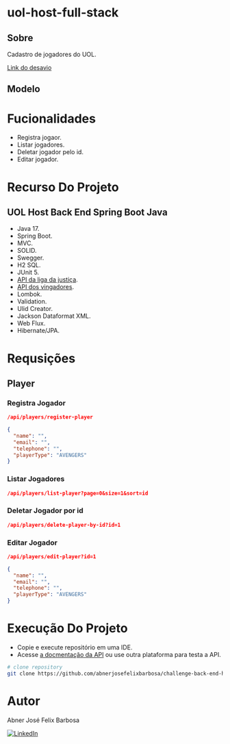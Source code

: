 # uol-host-full-stack

## Sobre

Cadastro de jogadores do UOL.

[Link do desavio](https://github.com/uolhost/test-backEnd-Java)

## Modelo

# Fucionalidades

- Registra jogaor.
- Listar jogadores.
- Deletar jogador pelo id.
- Editar jogador.

# Recurso Do Projeto 

## UOL Host Back End Spring Boot Java

- Java 17.
- Spring Boot.
- MVC.
- SOLID.
- Swegger.
- H2 SQL.
- JUnit 5.
- [API da liga da justiça](https://raw.githubusercontent.com/uolhost/test-backEnd-Java/master/referencias/liga_da_justica.xml).
- [API dos vingadores](https://raw.githubusercontent.com/uolhost/test-backEnd-Java/master/referencias/vingadores.json).
- Lombok.
- Validation.
- Ulid Creator.
- Jackson Dataformat XML.
- Web Flux.
- Hibernate/JPA.

# Requsições

## Player

### Registra Jogador

```json
/api/players/register-player

{
  "name": "",
  "email": "",
  "telephone": "",
  "playerType": "AVENGERS"
}
```

### Listar Jogadores

```json
/api/players/list-player?page=0&size=1&sort=id
```

### Deletar Jogador por id

```json
/api/players/delete-player-by-id?id=1
```

### Editar Jogador

```json
/api/players/edit-player?id=1

{
  "name": "",
  "email": "",
  "telephone": "",
  "playerType": "AVENGERS"
}
```

# Execução Do Projeto

- Copie e execute repositório em uma IDE.
- Acesse [a docmentação da API](http://localhost:8080/swagger-ui/index.html) ou use outra plataforma para testa a API.

```bash
# clone repository
git clone https://github.com/abnerjosefelixbarbosa/challenge-back-end-hit.git
```

# Autor

Abner José Felix Barbosa

[![LinkedIn](https://img.shields.io/badge/LinkedIn-0077B5?style=for-the-badge&logo=linkedin&logoColor=white)](https://www.linkedin.com/in/abner-jose-feliz-barbosa/)

